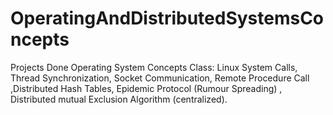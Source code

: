 # OperatingAndDistributedSystemsConcepts
Projects Done Operating System Concepts Class: Linux System Calls, Thread Synchronization, Socket Communication, Remote Procedure Call ,Distributed Hash Tables, Epidemic Protocol (Rumour Spreading) , Distributed mutual Exclusion Algorithm (centralized).

